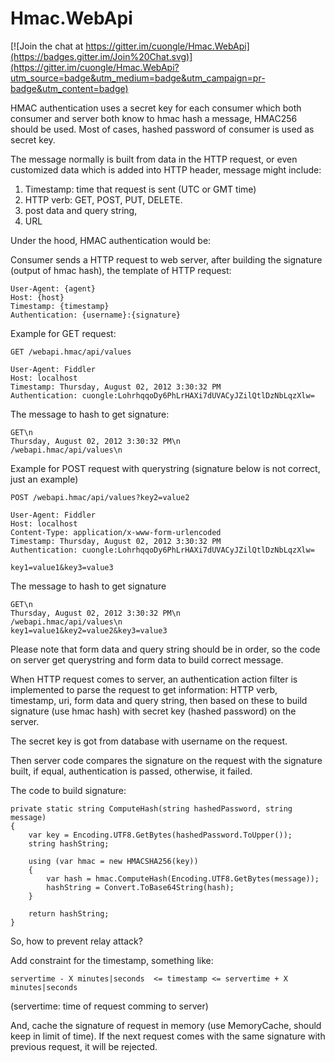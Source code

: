 # Hmac.WebApi

[![Join the chat at https://gitter.im/cuongle/Hmac.WebApi](https://badges.gitter.im/Join%20Chat.svg)](https://gitter.im/cuongle/Hmac.WebApi?utm_source=badge&utm_medium=badge&utm_campaign=pr-badge&utm_content=badge)

HMAC authentication uses a secret key for each consumer which both consumer and server both know to hmac hash a message, HMAC256 should be used. Most of cases, hashed password of consumer is used as secret key.

The message normally is built from data in the HTTP request, or even customized data which is added into HTTP header, message might include:

1. Timestamp: time that request is sent (UTC or GMT time)
2. HTTP verb: GET, POST, PUT, DELETE.
3. post data and query string,
4. URL

Under the hood, HMAC authentication would be:

Consumer sends a HTTP request to web server, after building the signature (output of hmac hash), the template of HTTP request:
 
    User-Agent: {agent}   
    Host: {host}   
    Timestamp: {timestamp}
    Authentication: {username}:{signature}

Example for GET request:

    GET /webapi.hmac/api/values
    
    User-Agent: Fiddler    
    Host: localhost    
    Timestamp: Thursday, August 02, 2012 3:30:32 PM 
    Authentication: cuongle:LohrhqqoDy6PhLrHAXi7dUVACyJZilQtlDzNbLqzXlw=

The message to hash to get signature:

    GET\n
    Thursday, August 02, 2012 3:30:32 PM\n
    /webapi.hmac/api/values\n

Example for POST request with querystring (signature below is not correct, just an example)

    POST /webapi.hmac/api/values?key2=value2
    
    User-Agent: Fiddler    
    Host: localhost    
    Content-Type: application/x-www-form-urlencoded
    Timestamp: Thursday, August 02, 2012 3:30:32 PM 
    Authentication: cuongle:LohrhqqoDy6PhLrHAXi7dUVACyJZilQtlDzNbLqzXlw=
    
    key1=value1&key3=value3

The message to hash to get signature

    GET\n
    Thursday, August 02, 2012 3:30:32 PM\n
    /webapi.hmac/api/values\n
    key1=value1&key2=value2&key3=value3

Please note that form data and query string should be in order, so the code on server get querystring and form data to build correct message.

When HTTP request comes to server, an authentication action filter is implemented to parse the request to get information: HTTP verb, timestamp, uri, form data and query string, then based on these to build signature (use hmac hash) with secret key (hashed password) on the server.

The secret key is got from database with username on the request.

Then server code compares the signature on the request with the signature built, if equal, authentication is passed, otherwise, it failed.

The code to build signature:

    private static string ComputeHash(string hashedPassword, string message)
    {
        var key = Encoding.UTF8.GetBytes(hashedPassword.ToUpper());
        string hashString;

        using (var hmac = new HMACSHA256(key))
        {
            var hash = hmac.ComputeHash(Encoding.UTF8.GetBytes(message));
            hashString = Convert.ToBase64String(hash);
        }

        return hashString;
    }

So, how to prevent relay attack?

Add constraint for the timestamp, something like: 

    servertime - X minutes|seconds  <= timestamp <= servertime + X minutes|seconds 

(servertime: time of request comming to server)

And, cache the signature of request in memory (use MemoryCache, should keep in limit of time). If the next request comes with the same signature with previous request, it will be rejected.
